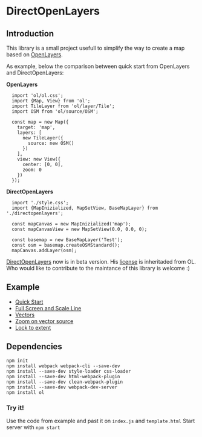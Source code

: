 # DirectOpenLayers

## Introduction

This library is a small project usefull to simplify the way to create a map based on [OpenLayers](https://openlayers.org/).

As example, below the comparison between quick start from OpenLayers and DirectOpenLayers:

**OpenLayers**

      import 'ol/ol.css';
      import {Map, View} from 'ol';
      import TileLayer from 'ol/layer/Tile';
      import OSM from 'ol/source/OSM';

      const map = new Map({
        target: 'map',
        layers: [
          new TileLayer({
            source: new OSM()
          })
        ],
        view: new View({
          center: [0, 0],
          zoom: 0
        })
      });

**DirectOpenLayers**

      import './style.css';
      import {MapInizialized, MapSetView, BaseMapLayer} from './directopenlayers';

      const mapCanvas = new MapInizialized('map');
      const mapCanvasView = new MapSetView(0.0, 0.0, 0);

      const basemap = new BaseMapLayer('Test');
      const osm = basemap.createOSMStandard();
      mapCanvas.addLayer(osm);

[DirectOpenLayers](src/directopenlayers.js) now is in beta version. His [license](LICENSE) is inheritaded from OL.
Who would like to contribute to the maintance of this library is welcome :)

## Example

- [Quick Start](https://maxdragonheart.github.io/DirectOpenLayers/docs/1-quick-start/index.html)
- [Full Screen and Scale Line](https://maxdragonheart.github.io/DirectOpenLayers/docs/2-fullscreen-and-scaleline/index.html)
- [Vectors](https://maxdragonheart.github.io/DirectOpenLayers/docs/3-add-vectors/index.html)
- [Zoom on vector source](https://maxdragonheart.github.io/DirectOpenLayers/docs/4-zoom-on-vector-source/index.html)
- [Lock to extent](https://maxdragonheart.github.io/DirectOpenLayers/docs/5-lock-to-extent/index.html)

## Dependencies

    npm init
    npm install webpack webpack-cli --save-dev
    npm install --save-dev style-loader css-loader
    npm install --save-dev html-webpack-plugin
    npm install --save-dev clean-webpack-plugin
    npm install --save-dev webpack-dev-server
    npm install ol

### Try it!

Use the code from example and past it on `index.js` and `template.html`
Start server with `npm start`
